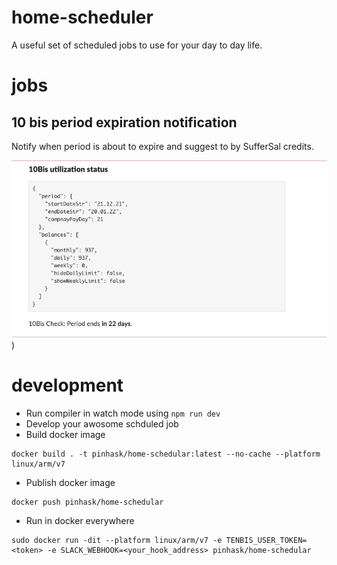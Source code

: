 # home-scheduler
A useful set of scheduled jobs to use for your day to day life.

# jobs

## 10 bis period expiration notification
Notify when period is about to expire and suggest to by SufferSal credits.

![](docs/10bis-slack-notif.png))

# development

- Run compiler in watch mode using `npm run dev` 
- Develop your awosome schduled job
- Build docker image
```
docker build . -t pinhask/home-schedular:latest --no-cache --platform linux/arm/v7
```
- Publish docker image
```
docker push pinhask/home-schedular
```
- Run in docker everywhere
```
sudo docker run -dit --platform linux/arm/v7 -e TENBIS_USER_TOKEN=<token> -e SLACK_WEBHOOK=<your_hook_address> pinhask/home-schedular
```
